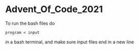 # Advent_Of_Code_2021
To run the bash files do
```
program < input
```
in a bash terminal, and make sure input files end in a new line
